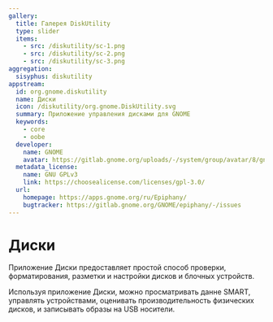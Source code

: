 ```yaml
---
gallery:
  title: Галерея DiskUtility
  type: slider
  items:
    - src: /diskutility/sc-1.png
    - src: /diskutility/sc-2.png
    - src: /diskutility/sc-3.png
aggregation:
  sisyphus: diskutility
appstream:
  id: org.gnome.diskutility
  name: Диски
  icon: /diskutility/org.gnome.DiskUtility.svg
  summary: Приложение управления дисками для GNOME
  keywords:
    - core
    - oobe
  developer:
    name: GNOME
    avatar: https://gitlab.gnome.org/uploads/-/system/group/avatar/8/gnomelogo.png?width=48
  metadata_license:
    name: GNU GPLv3
    link: https://choosealicense.com/licenses/gpl-3.0/
  url:
    homepage: https://apps.gnome.org/ru/Epiphany/
    bugtracker: https://gitlab.gnome.org/GNOME/epiphany/-/issues
---
```


# Диски

Приложение Диски предоставляет простой способ проверки, форматирования, разметки и настройки дисков и блочных устройств.

Используя приложение Диски, можно просматривать данне SMART, управлять устройствами, оценивать производительность физических дисков, и записывать образы на USB носители.

<AGWGallery />

<!--@include: @apps/_parts/install/content-repo.md-->